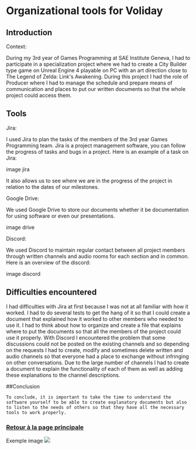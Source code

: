 # Organizational tools for Voliday

## Introduction

Context:

During my 3rd year of Games Programming at SAE Institute Geneva, I had to participate in a specialization project where we had to create a City Builder type game on Unreal Engine 4 playable on PC with an art direction close to The Legend of Zelda: Link's Awakening. During this project I had the role of Producer where I had to manage the schedule and prepare means of communication and places to put our written documents so that the whole project could access them.

## Tools

Jira:

I used Jira to plan the tasks of the members of the 3rd year Games Programming team. Jira is a project management software, you can follow the progress of tasks and bugs in a project.
Here is an example of a task on Jira:

image jira

It also allows us to see where we are in the progress of the project in relation to the dates of our milestones.

Google Drive:

We used Google Drive to store our documents whether it be documentation for using software or even our presentations.

image drive

Discord:

We used Discord to maintain regular contact between all project members through written channels and audio rooms for each section and in common.
Here is an overview of the discord:

image discord

## Difficulties encountered
I had difficulties with Jira at first because I was not at all familiar with how it worked. I had to do several tests to get the hang of it so that I could create a document that explained how it worked to other members who needed to use it. I had to think about how to organize and create a file that explains where to put the documents so that all the members of the project could use it properly. With Discord I encountered the problem that some discussions could not be posted on the existing channels and so depending on the requests I had to create, modify and sometimes delete written and audio channels so that everyone had a place to exchange without infringing on other conversations. Due to the large number of channels I had to create a document to explain the functionality of each of them as well as adding these explanations to the channel descriptions.

##Conclusion

	To conclude, it is important to take the time to understand the software yourself to be able to create explanatory documents but also to listen to the needs of others so that they have all the necessary tools to work properly.


### [Retour à la page principale](https://worgaros.github.io/)

Exemple image
![](https://worgaros.github.io/Images/openwin.gif)